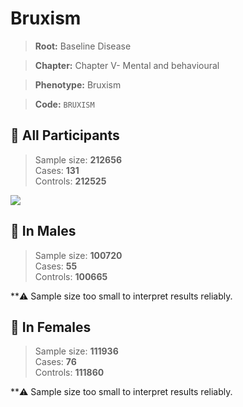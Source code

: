 # Bruxism

> **Root:** Baseline Disease  

> **Chapter:** Chapter V- Mental and behavioural  

> **Phenotype:** Bruxism  

> **Code:** `BRUXISM`

## 🧪 All Participants  
> Sample size: **212656**  
> Cases: **131**  
> Controls: **212525**
<img src="/Disease/Figures/ALL/Incidence/BRUXISM.png"/>
<CsvTable src="/Disease_Data/ALL/Incidence/COX_BRUXISM.csv" label="🔍 View full results" />

## 👨 In Males  
> Sample size: **100720**  
> Cases: **55**  
> Controls: **100665**

**⚠️ Sample size too small to interpret results reliably.


## 👩 In Females  
> Sample size: **111936**  
> Cases: **76**  
> Controls: **111860**

**⚠️ Sample size too small to interpret results reliably.

